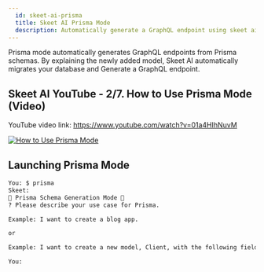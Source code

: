 ```yaml
---
  id: skeet-ai-prisma
  title: Skeet AI Prisma Mode
  description: Automatically generate a GraphQL endpoint using skeet ai prisma mode.
---
```


Prisma mode automatically generates GraphQL endpoints from Prisma schemas.
By explaining the newly added model,
Skeet AI automatically migrates your database and
Generate a GraphQL endpoint.

## Skeet AI YouTube - 2/7. How to Use Prisma Mode (Video)

YouTube video link: https://www.youtube.com/watch?v=01a4HIhNuvM

[![How to Use Prisma Mode](https://storage.googleapis.com/skeet-assets/imgs/youtube/skeet-ai-prisma-en-2.png)](https://www.youtube.com/watch?v=01a4HIhNuvM)

## Launching Prisma Mode

```bash
You: $ prisma
Skeet:
🤖 Prisma Schema Generation Mode 🤖
? Please describe your use case for Prisma.

Example: I want to create a blog app.

or

Example: I want to create a new model, Client, with the following fields: id, name, email, password, creation date, update date.

You:
```
